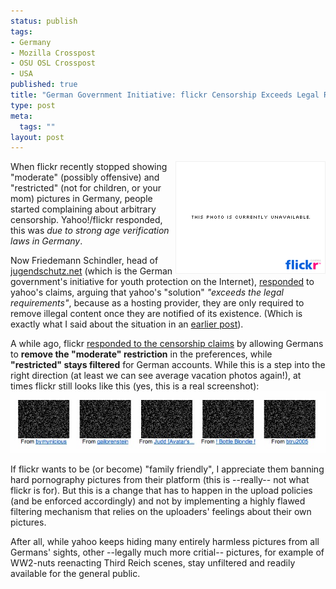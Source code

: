 ```yaml
--- 
status: publish
tags: 
- Germany
- Mozilla Crosspost
- OSU OSL Crosspost
- USA
published: true
title: "German Government Initiative: flickr Censorship Exceeds Legal Requirements"
type: post
meta: 
  tags: ""
layout: post
---
```

<img src='/media/wp/2007/06/flickr-unavailable.gif' alt='Flickr: Unavailable' class="alignright" align="right" />When flickr recently stopped showing "moderate" (possibly offensive) and "restricted" (not for children, or your mom) pictures in Germany, people started complaining about arbitrary censorship. Yahoo!/flickr responded, this was <em>due to strong age verification laws in Germany</em>.

Now Friedemann Schindler, head of <a href="http://www.jugendschutz.net/index.html">jugendschutz.net</a> (which is the German government's initiative for youth protection on the Internet), <a href="http://www.heise.de/newsticker/meldung/91468">responded</a> to yahoo's claims, arguing that yahoo's "solution" <em>"exceeds the legal requirements"</em>, because as a hosting provider, they are only required to remove illegal content once they are notified of its existence. (Which is exactly what I said about the situation in an <a href="http://fredericiana.com/2007/06/15/on-flickr-censorship-in-germany/">earlier post</a>).

A while ago, flickr <a href="http://www.flickr.com/help/forum/en-us/43626/">responded to the censorship claims</a> by allowing Germans to <strong>remove the "moderate" restriction</strong> in the preferences, while <strong>"restricted" stays filtered</strong> for German accounts. While this is a step into the right direction (at least we can see average vacation photos again!), at times flickr still looks like this (yes, this is a real screenshot):
<img src='/media/wp/2007/06/flickr-filtered.jpg' alt='Grayed out pictures on flickr' />

If flickr wants to be (or become) "family friendly", I appreciate them banning hard pornography pictures from their platform (this is --really-- not what flickr is for). But this is a change that has to happen in the upload policies (and be enforced accordingly) and not by implementing a highly flawed filtering mechanism that relies on the uploaders' feelings about their own pictures.

After all, while yahoo keeps hiding many entirely harmless pictures from all Germans' sights, other --legally much more critial-- pictures, for example of WW2-nuts reenacting Third Reich scenes, stay unfiltered and readily available for the general public.
